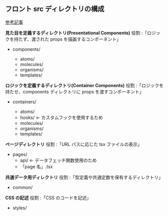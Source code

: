 ## フロント src ディレクトリの構成

[参考記事](https://maku.blog/p/4is2ahp/)

**見た目を定義するディレクトリ(Presentational Components)**
役割 :「ロジックを持たず、渡された props を描画するコンポーネント」

- components/

  - atoms/
  - molecules/
  - organisms/
  - templates/

**ロジックを定義するディレクトリ(Container Components)**
役割 :「ロジックを持たせ、components ディレクトリに props を渡すコンポーネント」

- containers/

  - atoms/
  - hooks/ ← カスタムフックを使用するため
  - molecules/
  - organisms/
  - templates/

**ページディレクトリ**
役割 :「URL パスに応じた tsx ファイルの表示」

- pages/
  - api/ ← データフェッチ関数使用のため
  - 「page 名」.tsx

**共通データ用ディレクトリ**
役割 :「型定義や共通定数を保有するディレクトリ」

- common/

**CSS の記述**
役割 :「CSS のコードを記述」

- styles/
